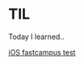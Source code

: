 # TIL
Today I learned..

[iOS fastcampus test](https://www.notion.so/shooooting/iOS-FastCampus-test-2b04e19e24eb4daf8cda9ed23d8c3330)
